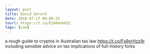 ```yaml
---
layout: post
title: David Gerard
date: 2018-07-17 00:00:22
tourl: https://t.co/E240mnk62C
tags: [Law]
---
```

a rough guide to cryptos in Australian tax law https://t.co/Fs9srHzz9r including sensible advice on tax implications of full-history forks